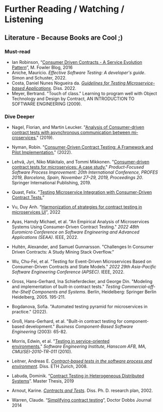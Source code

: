 # Further Reading / Watching / Listening


## Literature - Because Books are Cool ;)

### Must-read
- Ian Robinson, “[Consumer Driven Contracts - A Service Evolution Pattern](https://martinfowler.com/articles/consumerDrivenContracts.html)”, M. Fowler Blog, 2016
- Aniche, Maurício. *Effective Software Testing: A developer's guide*. Simon and Schuster, 2022.
- Costa, Daniel Nunes Nogueira da. *[Guidelines for Testing Microservice-based Applications](https://recipp.ipp.pt/bitstream/10400.22/21388/1/DM_DanielCosta_2022_MEI.pdf)*. Diss. 2022.
- Meyer, Bertrand. "Touch of class." Learning to program well with Object Technology and Design by Contract, AN INTRODUCTION TO SOFTWARE ENGINEERING (2009).


### Dive Deeper
- Nagel, Florian, and Martin Leucker. "[Analysis of Consumer-driven contract tests with asynchronous communication between mi-croservices.](https://www.isp.uni-luebeck.de/sites/default/files/01_thesis_NagelFlorian.pdf)" (2019).
- Nyman, Robin. "[Consumer-Driven Contract Testing: A Framework and Pilot Implementation.](https://aaltodoc.aalto.fi/bitstream/handle/123456789/116303/master_Nyman_Robin_2022.pdf?sequence=1&isAllowed=y)" (2022).
- Lehvä, Jyri, Niko Mäkitalo, and Tommi Mikkonen. "[Consumer-driven contract tests for microservices: A case study.](https://helda.helsinki.fi/server/api/core/bitstreams/8923de60-ede7-4b32-a31c-46c129f8197a/content)" *Product-Focused Software Process Improvement: 20th International Conference, PROFES 2019, Barcelona, Spain, November 27–29, 2019, Proceedings 20*. Springer International Publishing, 2019.
- Quast, Felix. "[Testing Microservice Integration with Consumer-Driven Contract Tests.](https://jvalue.org/wp-content/uploads/2022/03/quast_2022.pdf)”
- Vu, Duy Anh. “[Harmonization of strategies for contract testing in microservices UI](https://trepo.tuni.fi/bitstream/handle/10024/139470/VuAnh.pdf?sequence=2)”, 2022
- Ayas, Hamdy Michael, et al. "An Empirical Analysis of Microservices Systems Using Consumer-Driven Contract Testing." *2022 48th Euromicro Conference on Software Engineering and Advanced Applications (SEAA)*. IEEE, 2022.
- Hultén, Alexander, and Samuel Gunnarsson. "Challenges In Consumer Driven Contracts: A Study Mining Stack Overflow.”
- Wu, Chu-Fei, et al. "Testing for Event-Driven Microservices Based on Consumer-Driven Contracts and State Models." *2022 29th Asia-Pacific Software Engineering Conference (APSEC)*. IEEE, 2022.
- Gross, Hans-Gerhard, Ina Schieferdecker, and George Din. "Modeling and implementation of built-in contract tests." *Testing Commercial-off-the-Shelf Components and Systems*. Berlin, Heidelberg: Springer Berlin Heidelberg, 2005. 195-211.
- Bogdanova, Sofia. "Automated testing pyramid for microservices in practice." (2022).
- Groß, Hans-Gerhard, et al. "Built-in contract testing for component-based development." *Business Component-Based Software Engineering* (2003): 65-82.
- Morris, Edwin, et al. "[Testing in service-oriented environments.](https://insights.sei.cmu.edu/library/testing-in-service-oriented-environments/)" *Software Engineering Institute, Hanscom AFB, MA, CMU/SEI-2010-TR-011* (2010).
- Leitner, Andreas E. *[Contract-based tests in the software process and environment](https://www.research-collection.ethz.ch/bitstream/handle/20.500.11850/72899/eth-41677-02.pdf?sequence=2)*. Diss. ETH Zurich, 2008.
- Labuda, Dominik. “[Contract Testing in Heterogeneous Distributed Systems](https://is.muni.cz/th/dgs2t/Diploma_Thesis_Labuda.pdf)”. Master Thesis, 2019
- Arnout, Karine. *[Contracts and Tests](https://citeseerx.ist.psu.edu/document?repid=rep1&type=pdf&doi=affc18f5205cc94e0021b5647f325209d7d179f1)*. Diss. Ph. D. research plan, 2002.

- Warren, Claude. “[Simplifying contract testing](https://www.researchgate.net/publication/271072627_Simplifying_Contract_Testing/link/55c64f4a08aebc967df5361d/download)”, Doctor Dobbs Journal 2014
